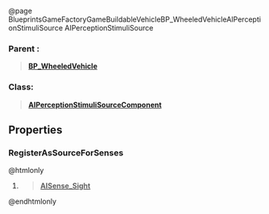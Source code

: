 @page BlueprintsGameFactoryGameBuildableVehicleBP_WheeledVehicleAIPerceptionStimuliSource AIPerceptionStimuliSource
### Parent :
<b><a href="_blueprints_game_factory_game_buildable_vehicle_b_p__wheeled_vehicle.html"><blockquote>BP_WheeledVehicle</blockquote></a></b>
### Class:
<b><a href="_class_script_a_i_perception_stimuli_source_component.html"><blockquote>AIPerceptionStimuliSourceComponent</blockquote></a></b>
## Properties
### RegisterAsSourceForSenses
@htmlonly
<ol>
<li>
<b><a href="_class_script_a_i_sense__sight.html"><blockquote>AISense_Sight</blockquote></a></b>
</li>
</ol>
@endhtmlonly


